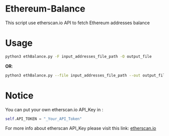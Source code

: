# Ethereum-Balance
This script use etherscan.io API to fetch Ethereum addresses balance
# Usage
```bash
python3 ethBalance.py -F input_addresses_file_path -O output_file
```
**OR**:
```bash
python3 ethBalance.py --file input_addresses_file_path --out output_file
```
# Notice
You can put your own etherscan.io API_Key in :
```python
self.API_TOKEN = "_Your_API_Token"
```
For more info about etherscan API_Key please visit this link: [etherscan.io](https://etherscan.io/myapikey)
